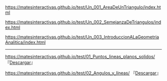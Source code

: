 https://matesinteractivas.github.io/test/Un_001_AreaDeUnTriangulo/index.html

https://matesinteractivas.github.io/test/Un_002_SemejanzaDeTriangulos/index.html

https://matesinteractivas.github.io/test/Un_003_IntroduccionALaGeometriaAnalitica/index.html

---

https://matesinteractivas.github.io/test/01_Puntos_lineas_planos_solidos/ 『[Descargar](https://github.com/MatesInteractivas/test/files/3996974/01_Puntos_lineas_planos_solidos.zip)』

https://matesinteractivas.github.io/test/02_Angulos_y_líneas/ 『[Descargar](https://github.com/MatesInteractivas/test/files/3996975/02_Angulos_y_lineas.zip)』
